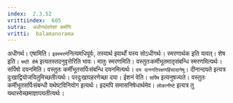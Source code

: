 ```yaml
---
index:  2.3.52
vrittiindex:  605
sutra:  अधीगर्थदयेशां कर्मणि
vritti:  balamanorama 
---
```


अधीगर्थ। एषामिति। `इक्स्मरणे`नित्यमधिपूर्वः, तस्यार्थ इवार्थों यस्य सोऽधीगर्थः। स्मरणार्थक इति यावत्। शेष इति। `षष्ठी शेषे` इत्यतस्तदनुवृत्तेरिति भावः। मातुः स्मरणमिति। वस्तुतःकर्मीभूतमातृसंबन्धि स्मरणमित्यर्थः। सर्पिषो दयनमिति। वस्तुतः कर्मींभूतसर्पिःसंबन्धि दयनमित्यर्थः। `दय दानगतिरक्षणहिंसादानेषु`। दीनान्दयते इत्यत्र दुःखाद्वियोजयितुमिच्छतीत्यर्थः। परदुःखापहरणेच्छा दया। ईशनं वेति। `सर्पिष` इत्यनुषज्यते। वस्तुतः कर्मीभूतसर्पिःसंबन्धी यथेष्टविनियोग इत्यर्थः। इदमपि समासनिषेधार्थमेव। `लोकानीष्टे` इत्यत्र तु यथास्वेच्छमाज्ञापयतीत्यर्थः। 


